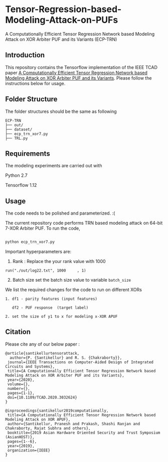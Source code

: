 # Tensor-Regression-based-Modeling-Attack-on-PUFs
A Computationally Efficient Tensor Regression Network based Modeling Attack on XOR Arbiter PUF and its Variants (ECP-TRN)

## Introduction
This repository contains the Tensorflow implementation of the IEEE TCAD paper [A Computationally Efficient Tensor Regression Network based Modeling Attack on XOR Arbiter PUF and its Variants](https://ieeexplore.ieee.org/abstract/document/9233262). Please follow the instructions below for usage.


## Folder Structure
The folder structures should be the same as following
```
ECP-TRN
├── out/
├── dataset/
├── ecp_trn_xor7.py
├── TRL.py 
```




## Requirements
The modeling experiments are carried out with 

Python 2.7

Tensorflow 1.12


## Usage
The code needs to be polished and parameterized.  :( 

The current repository code performs TRN based modeling attack on 64-bit 7-XOR Arbiter PUF. To run the code,
```bash

python ecp_trn_xor7.py

```

Important hyperparameters are:
1. Rank :
Replace the your rank value with 1000
```
run("./out/log22.txt", 1000		, 1)
```

2. Batch size
set the batch size value to variable ```batch_size```



We list the required changes for the code to run on different XORs
```
1. df1 - parity features (input features)

   df2 - PUF response  (target label)

2. set the size of y1 to x for modeling x-XOR APUF

```

## Citation
 Please cite any of our below paper :
 
 ```text
@article{santikellurtensorattack,
   author={P. {Santikellur} and R. S. {Chakraborty}},
  journal={IEEE Transactions on Computer-Aided Design of Integrated Circuits and Systems}, 
  title={A Computationally Efficient Tensor Regression Network based Modeling Attack on XOR Arbiter PUF and its Variants}, 
  year={2020},
  volume={},
  number={},
  pages={1-1},
  doi={10.1109/TCAD.2020.3032624}
}

@inproceedings{santikellur2019computationally,
  title={A Computationally Efficient Tensor Regression Network based Modeling Attack on XOR APUF},
  author={Santikellur, Pranesh and Prakash, Shashi Ranjan and Chakraborty, Rajat Subhra and others},
  booktitle={2019 Asian Hardware Oriented Security and Trust Symposium (AsianHOST)},
  pages={1--6},
  year={2019},
  organization={IEEE}
}
```



